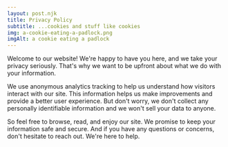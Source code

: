 ```yaml
---
layout: post.njk
title: Privacy Policy
subtitle: ...cookies and stuff like cookies
img: a-cookie-eating-a-padlock.png
imgAlt: a cookie eating a padlock
---
```


Welcome to our website! We're happy to have you here, and we take your privacy seriously. That's why we want to be upfront about what we do with your information.

We use anonymous analytics tracking to help us understand how visitors interact with our site. This information helps us make improvements and provide a better user experience. But don't worry, we don't collect any personally identifiable information and we won't sell your data to anyone.

So feel free to browse, read, and enjoy our site. We promise to keep your information safe and secure. And if you have any questions or concerns, don't hesitate to reach out. We're here to help.